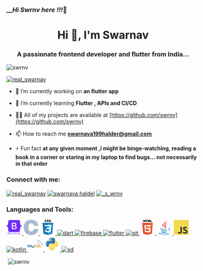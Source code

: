 

### _____Hi Swrnv here !!!___👋

<h1 align="center">Hi 👋, I'm Swarnav</h1>
<h3 align="center">A passionate frontend developer and flutter from India...</h3>

<p align="left"> <img src="https://komarev.com/ghpvc/?username=swrnv&label=Profile%20views&color=0e75b6&style=flat" alt="swrnv" /> </p>

<p align="left"> <a href="https://twitter.com/real_swarnav" target="blank"><img src="https://img.shields.io/twitter/follow/real_swarnav?logo=twitter&style=for-the-badge" alt="real_swarnav" /></a> </p>

- 🔭 I’m currently working on **an flutter app**

- 🌱 I’m currently learning **Flutter , APIs and CI/CD**

- 👨‍💻 All of my projects are available at [https://github.com/swrnv](https://github.com/swrnv)

- 📫 How to reach me **swarnava199halder@gmail.com**

- ⚡ Fun fact **at any given moment ,i might be binge-watching, reading a book in a corner or staring in my laptop to find bugs... not necessarily in that order**

<h3 align="left">Connect with me:</h3>
<p align="left">
<a href="https://twitter.com/real_swarnav" target="blank"><img align="center" src="https://cdn.jsdelivr.net/npm/simple-icons@3.0.1/icons/twitter.svg" alt="real_swarnav" height="30" width="40" /></a>
<a href="https://linkedin.com/in/swarnava haldel" target="blank"><img align="center" src="https://cdn.jsdelivr.net/npm/simple-icons@3.0.1/icons/linkedin.svg" alt="swarnava haldel" height="30" width="40" /></a>
<a href="https://instagram.com/_s_wrnv" target="blank"><img align="center" src="https://cdn.jsdelivr.net/npm/simple-icons@3.0.1/icons/instagram.svg" alt="_s_wrnv" height="30" width="40" /></a>
</p>

<h3 align="left">Languages and Tools:</h3>
<p align="left"> <a href="https://getbootstrap.com" target="_blank"> <img src="https://raw.githubusercontent.com/devicons/devicon/master/icons/bootstrap/bootstrap-plain-wordmark.svg" alt="bootstrap" width="40" height="40"/> </a> <a href="https://www.cprogramming.com/" target="_blank"> <img src="https://raw.githubusercontent.com/devicons/devicon/master/icons/c/c-original.svg" alt="c" width="40" height="40"/> </a> <a href="https://www.w3schools.com/css/" target="_blank"> <img src="https://raw.githubusercontent.com/devicons/devicon/master/icons/css3/css3-original-wordmark.svg" alt="css3" width="40" height="40"/> </a> <a href="https://dart.dev" target="_blank"> <img src="https://www.vectorlogo.zone/logos/dartlang/dartlang-icon.svg" alt="dart" width="40" height="40"/> </a> <a href="https://firebase.google.com/" target="_blank"> <img src="https://www.vectorlogo.zone/logos/firebase/firebase-icon.svg" alt="firebase" width="40" height="40"/> </a> <a href="https://flutter.dev" target="_blank"> <img src="https://www.vectorlogo.zone/logos/flutterio/flutterio-icon.svg" alt="flutter" width="40" height="40"/> </a> <a href="https://git-scm.com/" target="_blank"> <img src="https://www.vectorlogo.zone/logos/git-scm/git-scm-icon.svg" alt="git" width="40" height="40"/> </a> <a href="https://www.w3.org/html/" target="_blank"> <img src="https://raw.githubusercontent.com/devicons/devicon/master/icons/html5/html5-original-wordmark.svg" alt="html5" width="40" height="40"/> </a> <a href="https://www.java.com" target="_blank"> <img src="https://raw.githubusercontent.com/devicons/devicon/master/icons/java/java-original.svg" alt="java" width="40" height="40"/> </a> <a href="https://developer.mozilla.org/en-US/docs/Web/JavaScript" target="_blank"> <img src="https://raw.githubusercontent.com/devicons/devicon/master/icons/javascript/javascript-original.svg" alt="javascript" width="40" height="40"/> </a> <a href="https://kotlinlang.org" target="_blank"> <img src="https://www.vectorlogo.zone/logos/kotlinlang/kotlinlang-icon.svg" alt="kotlin" width="40" height="40"/> </a> <a href="https://www.mysql.com/" target="_blank"> <img src="https://raw.githubusercontent.com/devicons/devicon/master/icons/mysql/mysql-original-wordmark.svg" alt="mysql" width="40" height="40"/> </a> <a href="https://www.python.org" target="_blank"> <img src="https://raw.githubusercontent.com/devicons/devicon/master/icons/python/python-original.svg" alt="python" width="40" height="40"/> </a> <a href="https://www.adobe.com/products/xd.html" target="_blank"> <img src="https://cdn.worldvectorlogo.com/logos/adobe-xd.svg" alt="xd" width="40" height="40"/> </a> </p>

<p>&nbsp;<img align="center" src="https://github-readme-stats.vercel.app/api?username=swrnv&show_icons=true&locale=en" alt="swrnv" /></p>
